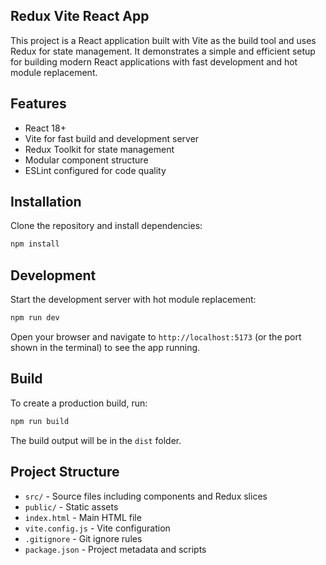 ## Redux Vite React App

This project is a React application built with Vite as the build tool and uses Redux for state management. It demonstrates a simple and efficient setup for building modern React applications with fast development and hot module replacement.

## Features

- React 18+
- Vite for fast build and development server
- Redux Toolkit for state management
- Modular component structure
- ESLint configured for code quality

## Installation

Clone the repository and install dependencies:

```bash
npm install
```

## Development

Start the development server with hot module replacement:

```bash
npm run dev
```

Open your browser and navigate to `http://localhost:5173` (or the port shown in the terminal) to see the app running.

## Build

To create a production build, run:

```bash
npm run build
```

The build output will be in the `dist` folder.

## Project Structure

- `src/` - Source files including components and Redux slices
- `public/` - Static assets
- `index.html` - Main HTML file
- `vite.config.js` - Vite configuration
- `.gitignore` - Git ignore rules
- `package.json` - Project metadata and scripts


